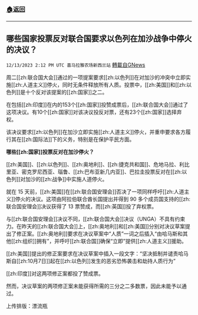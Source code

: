 ###  [:house:返回](README.md)
---


## 哪些国家投票反对联合国要求以色列在加沙战争中停火的决议？
`12/13/2023 2:12 PM UTC 喜马拉雅农场新西兰站` [轉載自GNews](https://gnews.org/articles/2104938)

 周二[[zh:联合国大会]]通过的一项提案要求[[zh:以色列]]在对加沙的冲突中立即实施[[zh:人道主义]]停火，同时无条件释放所有人质。投票中，[[zh:美国]]和[[zh:以色列]]是十个反对该提案的[[zh:国家]]之二。

在包括[[zh:印度]]在内的153个[[zh:国家]]投赞成票后，[[zh:联合国大会]]通过了这项决议。有10个[[zh:国家]]对该决议投反对票，还有23个[[zh:国家]]选择弃权。

该决议要求[[zh:以色列]]在加沙立即实施[[zh:人道主义]]停火，并重申要求各方履行其在[[zh:国际法]]下的义务，特别是在保护平民方面。

**哪些[[zh:国家]]投票反****对****在加沙停火？**

[[zh:美国]]、[[zh:以色列]]、[[zh:奥地利]]、[[zh:捷克共和国]]、危地马拉、利比里亚、密克罗尼西亚、瑙鲁、[[zh:巴布亚新几内亚]]、巴拉圭投票反对在[[zh:以色列]]对加沙的[[zh:战争]]中实施人道停火。

就在 15 天前，[[zh:美国]]在[[zh:联合国安理会]]否决了一项同样呼吁[[zh:人道主义]]停火的决议。这项由阿拉伯联合酋长国提出并得到 90 多个成员国支持的[[zh:联合国安理会]]决议获得了 13 票赞成，而[[zh:英国]]投了弃权票。

与[[zh:联合国安理会]]决议不同，[[zh:联合国大会]]决议（UNGA）不具有约束力。在昨天的[[zh:联合国大会]]上，[[zh:奥地利]]和[[zh:美国]]分别对决议草案提出了修正案。[[zh:奥地利]]要求在决议草案中“人质”一词之后插入“由哈马斯和其他[[zh:组织]]拥有”，并呼吁[[zh:联合国]]确保“立即”提供[[zh:人道主义]]援助。

[[zh:美国]]提出的修正案要求在决议草案中插入一段文字：“坚决抵制并谴责哈马斯自[[zh:10月7日]]起在[[zh:以色列]]发生的恶劣恐怖袭击和劫持人质行为”

[[zh:印度]]对这两项修正案都投了赞成票。

然而，决议草案的两项修正案未能获得所需的三分之二多数票，因此未能予以通过。

上传排版：漂流瓶
